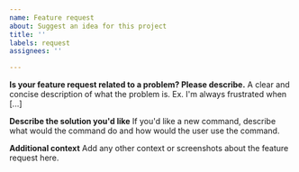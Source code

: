 ```yaml
---
name: Feature request
about: Suggest an idea for this project
title: ''
labels: request
assignees: ''

---
```


**Is your feature request related to a problem? Please describe.**
A clear and concise description of what the problem is. Ex. I'm always frustrated when [...]

**Describe the solution you'd like**
If you'd like a new command, describe what would the command do and how would the user use the command.

**Additional context**
Add any other context or screenshots about the feature request here.
